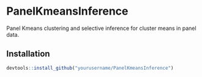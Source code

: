 # PanelKmeansInference

Panel Kmeans clustering and selective inference for cluster means in panel data.

## Installation

```r
devtools::install_github("yourusername/PanelKmeansInference")